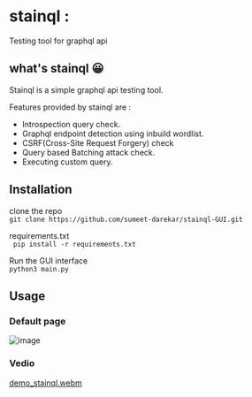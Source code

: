 # stainql :

Testing tool for graphql api

## what's stainql :grinning:

Stainql is a simple graphql api testing tool. 


Features provided by stainql are :
- Introspection query check.
- Graphql endpoint detection using inbuild wordlist.
- CSRF(Cross-Site Request Forgery) check
- Query based Batching attack check.
- Executing custom query.

## Installation

clone the repo   
`git clone https://github.com/sumeet-darekar/stainql-GUI.git`

requirements.txt   
` pip install -r requirements.txt`

Run the GUI interface   
`python3 main.py`

## Usage

### Default page
![image](https://github.com/user-attachments/assets/a1bea7ce-ae12-4246-9451-9f65e686793e)

### Vedio
[demo_stainql.webm](https://github.com/user-attachments/assets/e8c4c87e-ee3c-41b8-a179-c42464a8607f)
